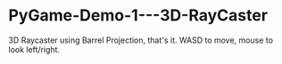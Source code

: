 # PyGame-Demo-1---3D-RayCaster
3D Raycaster using Barrel Projection, that's it.
WASD to move, mouse to look left/right.
